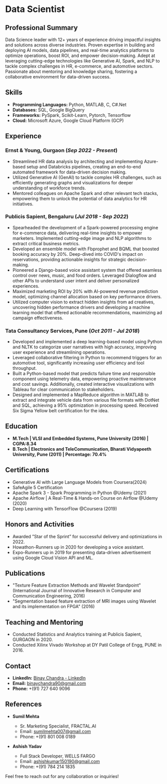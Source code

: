 # Data Scientist

## Professional Summary
Data Science leader with 12+ years of experience driving impactful insights and solutions across diverse industries. Proven expertise in building and deploying AI models, data pipelines, and real-time analytics platforms to optimize operations, boost ROI, and empower decision-making. Adept at leveraging cutting-edge technologies like Generative AI, Spark, and NLP to tackle complex challenges in HR, e-commerce, and automotive sectors. Passionate about mentoring and knowledge sharing, fostering a collaborative environment for data-driven success.

## Skills
- **Programming Languages:** Python, MATLAB, C, C#.Net
- **Databases:** SQL, Google BigQuery
- **Frameworks:** PySpark, Scikit-Learn, Pytorch, Tensorflow
- **Cloud:** Microsoft Azure, Google Cloud Platform (GCP)

## Experience

### Ernst & Young, Gurgaon (*Sep 2022 - Present*)

- Streamlined HR data analysis by architecting and implementing Azure-based setup and Databricks pipelines, creating an end-to-end automated framework for data-driven decision making.
- Utilized Generative AI (GenAI) to tackle complex HR challenges, such as efficiently generating graphs and visualizations for deeper understanding of workforce trends.
- Mentored colleagues on Apache Spark and other relevant tech stacks, empowering them to unlock the potential of data analytics for HR initiatives.

### Publicis Sapient, Bengaluru (*Jul 2018 - Sep 2022*)

- Spearheaded the development of a Spark-powered processing engine for e-commerce data, delivering real-time insights to empower marketers. Implemented cutting-edge image and NLP algorithms to extract critical business metrics.
- Developed an ensemble model with Fbprophet and BQML that boosted booking accuracy by 20%. Deep-dived into COVID's impact on reservations, providing actionable insights for strategic decision-making.
- Pioneered a Django-based voice assistant system that offered seamless control over news, music, and food orders. Leveraged Dialogflow and other APIs to understand user intent and deliver personalized experiences. 
- Maximized marketing ROI by 20% with AI-powered revenue prediction model, optimizing channel allocation based on key performance drivers.
- Utilized computer vision to extract hidden insights from ad creatives, uncovering hidden performance drivers and developing a machine learning model that offered actionable recommendations, maximizing ad campaign effectiveness.

### Tata Consultancy Services, Pune (*Oct 2011 - Jul 2018*)
- Developed and implemented a deep learning-based model using Python and NLTK to categorize user narratives with high accuracy, improving user experience and streamlining operations.
- Leveraged collaborative filtering in Python to recommend triggers for an automotive tool, significantly increasing user efficiency and tool throughput.
- Built a Python-based model that predicts failure time and responsible component using telemetry data, empowering proactive maintenance and cost savings. Additionally, created interactive visualizations with Tableau for clear communication to stakeholders.
- Designed and implemented a MapReduce algorithm in MATLAB to extract and integrate vehicle data from various file formats with DotNet and SQL, achieving a 95% optimization in processing speed. Received Six Sigma Yellow belt certification for the idea.

## Education
- **M.Tech | VLSI and Embedded Systems, Pune University (2016) | CGPA:8.34**
- **B.Tech | Electronics and TeleCommunication, Bharati Vidyapeeth University, Pune (2011) | Percentage: 70.4%**

## Certifications
- Generative AI with Large Language Models from Coursera(2024)
- SafeAgile 5 Certification
- Apache Spark 3 - Spark Programming in Python @Udemy (2021)
- Apache Airflow | A Real-Time & Hands-on Course on Airflow @Udemy (2020)
- Deep Learning with TensorFlow @Coursera (2019)

## Honors and Activities
- Awarded ”Star of the Sprint” for successful delivery and optimizations in 2022.
- Howathon-Runners up in 2020 for developing a voice assistant.
- Expo-Runners up in 2019 for presenting data-driven advertisement using Google Cloud Vision API and ML.

## Publications
- "Texture Feature Extraction Methods and Wavelet Standpoint" (International Journal of Innovative Research in Computer and Communication Engineering, 2016)
- "Segmentation based feature extraction of MRI images using Wavelet and its implementation on FPGA" (2016)

## Teaching and Mentoring
- Conducted Statistics and Analytics training at Publicis Sapient, GURGAON in 2020.
- Conducted Xilinx Vivado Workshop at DY Patil College of Engg, PUNE in 2016.

## Contact
- **LinkedIn:** [Binay Chandra - LinkedIn](https://linkedin.com/in/binaychandra)
- **Email:** [binaychandra90@gmail.com](mailto:binaychandra90@gmail.com)
- **Phone:** +(91) 727 640 9096

## References
- **Sumil Mehta**
  - Sr. Marketing Specialist, FRACTAL.AI
  - Email: sumilmehta007@gmail.com
  - Phone: +(91) 801 008 0189

- **Ashish Yadav**
  - Full Stack Developer, WELLS FARGO
  - Email: ashishkumar150190@gmail.com
  - Phone: +(91) 784 214 1835

Feel free to reach out for any collaboration or inquiries!
